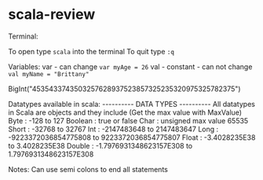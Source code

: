 # scala-review

Terminal:

To open type ```scala``` into the terminal
To quit type ```:q```

Variables:
var - can change 
    ``` var myAge = 26 ```
val - constant - can not change
    ``` val myName = "Brittany" ```

BigInt("4535433743503257628937523857325235320975325782375")

Datatypes available in scala:
---------- DATA TYPES ----------
All datatypes in Scala are objects and they include
(Get the max value with MaxValue)
Byte : -128 to 127
Boolean : true or false
Char : unsigned max value 65535
Short : -32768 to 32767
Int : -2147483648 to 2147483647
Long : -9223372036854775808 to 9223372036854775807
Float : -3.4028235E38 to 3.4028235E38
Double : -1.7976931348623157E308 to 1.7976931348623157E308

Notes: 
Can use semi colons to end all statements 


